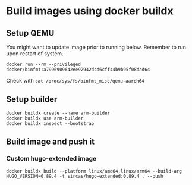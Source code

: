 # Build images using docker buildx

## Setup QEMU

You might want to update image prior to running below. Remember to run upon restart of system.

```
docker run --rm --privileged docker/binfmt:a7996909642ee92942dcd6cff44b9b95f08dad64
```

Check with `cat /proc/sys/fs/binfmt_misc/qemu-aarch64`


## Setup builder
```
docker buildx create --name arm-builder
docker buildx use arm-builder
docker buildx inspect --bootstrap
```

## Build image and push it

### Custom hugo-extended image
```
docker buildx build --platform linux/amd64,linux/arm64 --build-arg HUGO_VERSION=0.89.4 -t sircas/hugo-extended:0.89.4 . --push
```
